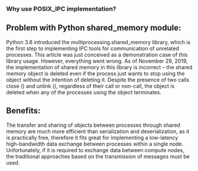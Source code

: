 ### Why use POSIX_IPC implementation?

## Problem with Python shared_memory module:
Python 3.8 introduced the multiprocessing.shared_memory library, which is the first step to implementing IPC tools for communication of unrelated processes. This article was just conceived as a demonstration case of this library usage. However, everything went wrong. As of November 29, 2019, the implementation of shared memory in this library is incorrect – the shared memory object is deleted even if the process just wants to stop using the object without the intention of deleting it. Despite the presence of two calls close () and unlink (), regardless of their call or non-call, the object is deleted when any of the processes using the object terminates.


## Benefits:
The transfer and sharing of objects between processes through shared memory are much more efficient than serialization and deserialization, as it is practically free, therefore it fits great for implementing a low-latency high-bandwidth data exchange between processes within a single node. Unfortunately, if it is required to exchange data between compute nodes, the traditional approaches based on the transmission of messages must be used.



